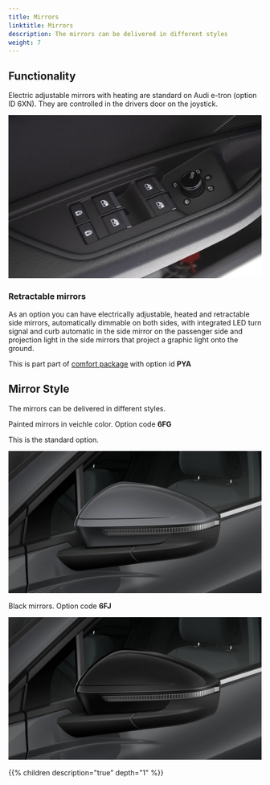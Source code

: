 ```yaml
---
title: Mirrors
linktitle: Mirrors
description: The mirrors can be delivered in different styles
weight: 7
---
```


## Functionality

Electric adjustable mirrors with heating are standard on Audi e-tron (option ID 6XN). They are controlled in the drivers door on the joystick.

![Mirror control](control.jpg "Mirrors are controlled in driver door" )


### Retractable mirrors

As an option you can have electrically adjustable, heated and retractable side mirrors, automatically dimmable on both sides, with integrated LED turn signal and curb automatic in the side mirror on the passenger side and projection light in  the side mirrors that project a graphic light onto the ground.

This is part part of [comfort package](/models/q4-e-tron/optionguide/list/#equipment-packages) with option id **PYA**

## Mirror Style

The mirrors can be delivered in different styles.

Painted mirrors in veichle color. Option code **6FG**

This is the standard option.

![Painted mirros](paintedmirrors.jpg "Painted mirrors in veichle colors")

Black mirrors. Option code **6FJ**

![Black mirrors](blackmirrors.jpg "Black mirrors")

{{% children description="true" depth="1" %}}
